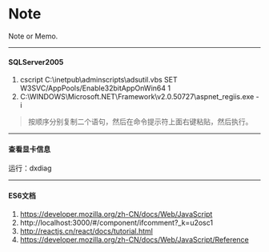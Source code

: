 # Note
Note or Memo.
***
#### SQLServer2005
1. cscript C:\inetpub\adminscripts\adsutil.vbs SET W3SVC/AppPools/Enable32bitAppOnWin64 1 
2. C:\WINDOWS\Microsoft.NET\Framework\v2.0.50727\aspnet_regiis.exe -i

> 按顺序分别复制二个语句，然后在命令提示符上面右键粘贴，然后执行。

***
#### 查看显卡信息
运行：dxdiag

***
#### ES6文档
1. https://developer.mozilla.org/zh-CN/docs/Web/JavaScript
2. http://localhost:3000/#/component/ifcomment?_k=u2osc1
3. http://reactjs.cn/react/docs/tutorial.html
4. https://developer.mozilla.org/zh-CN/docs/Web/JavaScript/Reference
